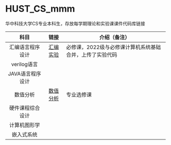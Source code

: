 # HUST_CS_mmm
华中科技大学CS专业本科生，存放每学期理论和实验课课件代码库链接

| **科目** | **链接** | **介绍（备注）** |
|:-------:|:-------:|-------|
| 汇编语言程序设计 |  [汇编实验](https://github.com/m2214x/HUST_Assembly_lab) | 必修课，2022级与必修课计算机系统基础合并，上传了实验代码 |
| verilog语言 |  |  |
| JAVA语言程序设计 |  |  |
| 数值分析 | [数值分析](https://github.com/m2214x/HUST_CS_Data-Analysis) | 专业选修课 |
| 硬件课程综合设计 |  |  |
| 计算机图形学 |  |  | 
| 嵌入式系统 |

